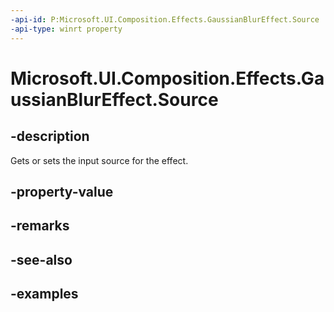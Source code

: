 ```yaml
---
-api-id: P:Microsoft.UI.Composition.Effects.GaussianBlurEffect.Source
-api-type: winrt property
---
```


<!-- Property syntax.
public IGraphicsEffectSource Source { get;  set; }
-->

# Microsoft.UI.Composition.Effects.GaussianBlurEffect.Source

## -description
Gets or sets the input source for the effect.

## -property-value

## -remarks

## -see-also

## -examples

